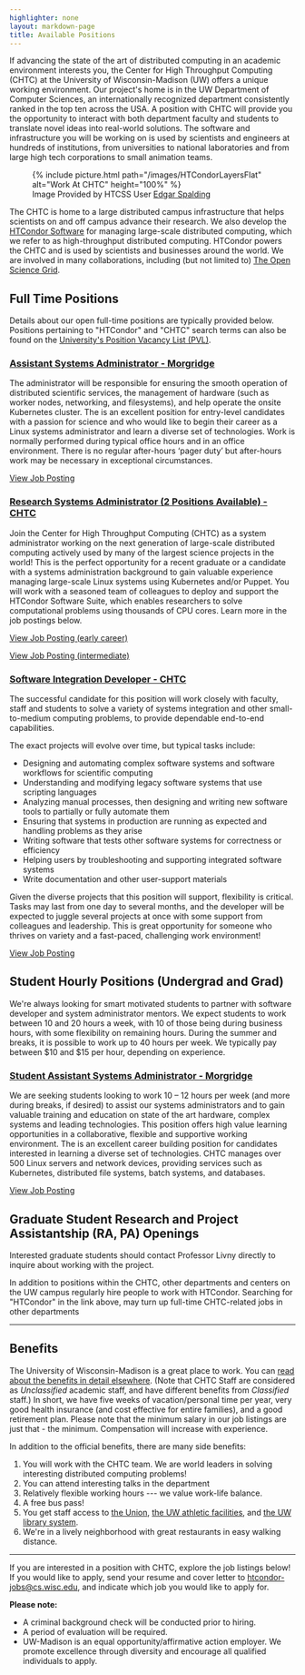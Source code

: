 ```yaml
---
highlighter: none
layout: markdown-page
title: Available Positions
---
```


<div class="row">
    <div class="col-md-6">
        <p>
            If advancing the state of the art of distributed computing in an
            academic environment interests you, the Center for High Throughput
            Computing (CHTC) at the University of Wisconsin-Madison (UW) offers a
            unique working environment. Our project's home is in the UW Department
            of Computer Sciences, an internationally recognized department
            consistently ranked in the top ten across the USA. A position with CHTC
            will provide you the opportunity to interact with both department
            faculty and students to translate novel ideas into real-world solutions.
            The software and infrastructure you will be working on is used by
            scientists and engineers at hundreds of institutions, from universities
            to national laboratories and from large high tech corporations to small
            animation teams.
        </p>
    </div>
    <div class="col-md-6">
        <figure class="pb-4">
            {% include picture.html path="/images/HTCondorLayersFlat" alt="Work At CHTC" height="100%" %}
            <figcaption>Image Provided by HTCSS User <a href="https://botany.wisc.edu/staff/spalding-edgar-p/">Edgar Spalding</a></figcaption>
        </figure>
    </div>
</div>


The CHTC is home to a large distributed campus infrastructure that helps
scientists on and off campus advance their research. We also develop the
[HTCondor Software](http://research.cs.wisc.edu/htcondor/) for managing
large-scale distributed computing, which we refer to as high-throughput
distributed computing. HTCondor powers the CHTC and is used by
scientists and businesses around the world. We are involved in many
collaborations, including (but not limited to) [The Open Science
Grid](http://www.opensciencegrid.org/).

Full Time Positions
-------------------

Details about our open full-time positions are typically provided below.
Positions pertaining to \"HTCondor\" and \"CHTC\" search terms can also
be found on the [University\'s Position Vacancy List
(PVL)](http://jobs.hr.wisc.edu/cw/en-us/search/?job-mail-subscribe-privacy=agree&search-keyword=chtc).

### [Assistant Systems Administrator - Morgridge](https://morgridge.org/job-posting/assistant-systems-administrator/)

The administrator will be responsible for ensuring the smooth operation of distributed scientific services, the management of hardware (such as worker nodes, networking, and filesystems), and help operate the onsite Kubernetes cluster. The is an excellent position for entry-level candidates with a passion for science and who would like to begin their career as a Linux systems administrator and learn a diverse set of technologies. Work is normally performed during typical office hours and in an office environment. There is no regular after-hours ‘pager duty’ but after-hours work may be necessary in exceptional circumstances.

[View Job Posting](https://morgridge.org/job-posting/assistant-systems-administrator/)

### [Research Systems Administrator (2 Positions Available) - CHTC](https://jobs.hr.wisc.edu/en-us/job/512136/research-systems-administrator)

Join the Center for High Throughput Computing (CHTC) as a system administrator working on the next generation of large-scale distributed computing actively used by many of the largest science projects in the world! This is the perfect opportunity for a recent graduate or a candidate with a systems administration background to gain valuable experience managing large-scale Linux systems using Kubernetes and/or Puppet. You will work with a seasoned team of colleagues to deploy and support the HTCondor Software Suite, which enables researchers to solve computational problems using thousands of CPU cores. Learn more in the job postings below.

[View Job Posting (early career)](https://jobs.hr.wisc.edu/en-us/job/512136/research-systems-administrator)

[View Job Posting (intermediate)](https://jobs.hr.wisc.edu/en-us/job/512137/research-systems-administrator)

### [Software Integration Developer - CHTC](https://jobs.hr.wisc.edu/en-us/job/512194/software-integration-developer)

The successful candidate for this position will work closely with faculty, staff and students to solve a variety of systems integration and other small-to-medium computing problems, to provide dependable end-to-end capabilities.

The exact projects will evolve over time, but typical tasks include:

- Designing and automating complex software systems and software workflows for scientific computing
- Understanding and modifying legacy software systems that use scripting languages
- Analyzing manual processes, then designing and writing new software tools to partially or fully automate them
- Ensuring that systems in production are running as expected and handling problems as they arise
- Writing software that tests other software systems for correctness or efficiency
- Helping users by troubleshooting and supporting integrated software systems
- Write documentation and other user-support materials

Given the diverse projects that this position will support, flexibility is critical. Tasks may last from one day to several months, and the developer will be expected to juggle several projects at once with some support from colleagues and leadership. This is great opportunity for someone who thrives on variety and a fast-paced, challenging work environment!

[View Job Posting](https://jobs.hr.wisc.edu/en-us/job/512194/software-integration-developer)

Student Hourly Positions (Undergrad and Grad)
---------------------------------------------

We\'re always looking for smart motivated students to partner with
software developer and system administrator mentors. We expect students
to work between 10 and 20 hours a week, with 10 of those being during
business hours, with some flexibility on remaining hours. During the
summer and breaks, it is possible to work up to 40 hours per week. We
typically pay between \$10 and \$15 per hour, depending on experience.

### [Student Assistant Systems Administrator - Morgridge](https://morgridge.org/job-posting/student-assistant-systems-administrator/)

We are seeking students looking to work 10 – 12 hours per week (and more during breaks, if desired) to assist our systems administrators and to gain valuable training and education on state of the art hardware, complex systems and leading technologies. This position offers high value learning opportunities in a collaborative, flexible and supportive working environment. The is an excellent career building position for candidates interested in learning a diverse set of technologies. CHTC manages over 500 Linux servers and network devices, providing services such as Kubernetes, distributed file systems, batch systems, and databases.

[View Job Posting](https://morgridge.org/job-posting/student-assistant-systems-administrator/)

Graduate Student Research and Project Assistantship (RA, PA) Openings
---------------------------------------------------------------------

Interested graduate students should contact Professor Livny directly to
inquire about working with the project.

In addition to positions within the CHTC, other departments and centers
on the UW campus regularly hire people to work with HTCondor. Searching
for \"HTCondor\" in the link above, may turn up full-time CHTC-related
jobs in other departments

------------------------------------------------------------------------

Benefits
--------

The University of Wisconsin-Madison is a great place to work. You can
[read about the benefits in detail
elsewhere](https://hr.wisc.edu/benefits/).
(Note that CHTC Staff are considered as *Unclassified* academic staff,
and have different benefits from *Classified* staff.) In short, we have
five weeks of vacation/personal time per year, very good health
insurance (and cost effective for entire families), and a good
retirement plan. Please note that the minimum salary in our job listings
are just that - the minimum. Compensation will increase with experience.

In addition to the official benefits, there are many side benefits:

1.  You will work with the CHTC team. We are world leaders in solving
    interesting distributed computing problems!
2.  You can attend interesting talks in the department
3.  Relatively flexible working hours --- we value work-life balance.
4.  A free bus pass!
5.  You get staff access to [the Union](http://www.union.wisc.edu/),
    [the UW athletic facilities](http://www.recsports.wisc.edu/), and
    [the UW library system](http://www.library.wisc.edu/).
6.  We\'re in a lively neighborhood with great restaurants in easy
    walking distance.

------------------------------------------------------------------------

If you are interested in a position with CHTC, explore the job listings
below! If you would like to apply, send your resume and cover letter to
[htcondor-jobs@cs.wisc.edu](mailto:htcondor-jobs@cs.wisc.edu), and indicate
which job you would like to apply for.

**Please note:**

-   A criminal background check will be conducted prior to hiring.
-   A period of evaluation will be required.
-   UW-Madison is an equal opportunity/affirmative action employer. We
    promote excellence through diversity and encourage all qualified
    individuals to apply.
